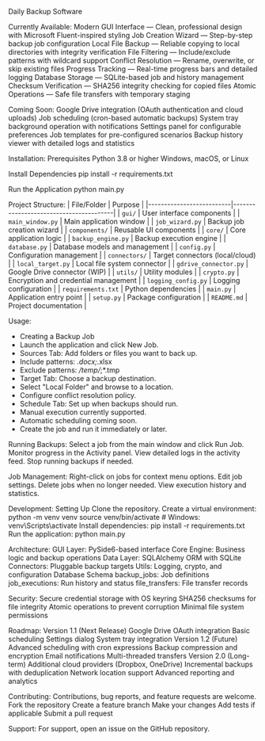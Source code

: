 Daily Backup Software

Currently Available:
Modern GUI Interface — Clean, professional design with Microsoft Fluent-inspired styling
Job Creation Wizard — Step-by-step backup job configuration
Local File Backup — Reliable copying to local directories with integrity verification
File Filtering — Include/exclude patterns with wildcard support
Conflict Resolution — Rename, overwrite, or skip existing files
Progress Tracking — Real-time progress bars and detailed logging
Database Storage — SQLite-based job and history management
Checksum Verification — SHA256 integrity checking for copied files
Atomic Operations — Safe file transfers with temporary staging

Coming Soon:
Google Drive integration (OAuth authentication and cloud uploads)
Job scheduling (cron-based automatic backups)
System tray background operation with notifications
Settings panel for configurable preferences
Job templates for pre-configured scenarios
Backup history viewer with detailed logs and statistics

Installation:
Prerequisites
Python 3.8 or higher
Windows, macOS, or Linux

Install Dependencies
pip install -r requirements.txt

Run the Application
python main.py

Project Structure:
| File/Folder             | Purpose                                |
|--------------------------|----------------------------------------|
| `gui/`                  | User interface components              |
| `main_window.py`        | Main application window                |
| `job_wizard.py`         | Backup job creation wizard             |
| `components/`           | Reusable UI components                 |
| `core/`                 | Core application logic                 |
| `backup_engine.py`      | Backup execution engine                |
| `database.py`           | Database models and management         |
| `config.py`             | Configuration management               |
| `connectors/`           | Target connectors (local/cloud)        |
| `local_target.py`       | Local file system connector            |
| `gdrive_connector.py`   | Google Drive connector (WIP)           |
| `utils/`                | Utility modules                        |
| `crypto.py`             | Encryption and credential management   |
| `logging_config.py`     | Logging configuration                  |
| `requirements.txt`      | Python dependencies                    |
| `main.py`               | Application entry point                |
| `setup.py`              | Package configuration                  |
| `README.md`             | Project documentation                  |


Usage:
- Creating a Backup Job
- Launch the application and click New Job.
- Sources Tab: Add folders or files you want to back up.
- Include patterns: *.docx;*.xlsx
- Exclude patterns: */temp/*;*.tmp
- Target Tab: Choose a backup destination.
- Select "Local Folder" and browse to a location.
- Configure conflict resolution policy.
- Schedule Tab: Set up when backups should run.
- Manual execution currently supported.
- Automatic scheduling coming soon.
- Create the job and run it immediately or later.

Running Backups:
Select a job from the main window and click Run Job.
Monitor progress in the Activity panel.
View detailed logs in the activity feed.
Stop running backups if needed.

Job Management:
Right-click on jobs for context menu options.
Edit job settings.
Delete jobs when no longer needed.
View execution history and statistics.

Development:
Setting Up
Clone the repository.
Create a virtual environment:
python -m venv venv
source venv/bin/activate  # Windows: venv\Scripts\activate
Install dependencies:
pip install -r requirements.txt
Run the application:
python main.py

Architecture:
GUI Layer: PySide6-based interface
Core Engine: Business logic and backup operations
Data Layer: SQLAlchemy ORM with SQLite
Connectors: Pluggable backup targets
Utils: Logging, crypto, and configuration
Database Schema
backup_jobs: Job definitions
job_executions: Run history and status
file_transfers: File transfer records

Security:
Secure credential storage with OS keyring
SHA256 checksums for file integrity
Atomic operations to prevent corruption
Minimal file system permissions

Roadmap:
Version 1.1 (Next Release)
Google Drive OAuth integration
Basic scheduling
Settings dialog
System tray integration
Version 1.2 (Future)
Advanced scheduling with cron expressions
Backup compression and encryption
Email notifications
Multi-threaded transfers
Version 2.0 (Long-term)
Additional cloud providers (Dropbox, OneDrive)
Incremental backups with deduplication
Network location support
Advanced reporting and analytics

Contributing:
Contributions, bug reports, and feature requests are welcome.
Fork the repository
Create a feature branch
Make your changes
Add tests if applicable
Submit a pull request

Support:
For support, open an issue on the GitHub repository.
